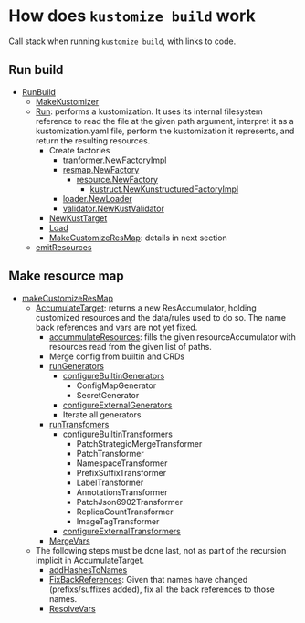 # How does `kustomize build` work

Call stack when running `kustomize build`, with links to code.

## Run build

* [RunBuild](https://github.com/kubernetes-sigs/kustomize/blob/c7d78970fb86782dbdded3a93944b774f826071f/kustomize/internal/commands/build/build.go#L121)
  * [MakeKustomizer](https://github.com/kubernetes-sigs/kustomize/blob/c7d78970fb86782dbdded3a93944b774f826071f/api/krusty/kustomizer.go#L32)
  * [Run](https://github.com/kubernetes-sigs/kustomize/blob/c7d78970fb86782dbdded3a93944b774f826071f/api/krusty/kustomizer.go#L47): performs a kustomization. It uses its internal filesystem reference to read the file at the given path argument, interpret it as a kustomization.yaml file, perform the kustomization it represents, and return the resulting resources.
    * Create factories
      * [tranformer.NewFactoryImpl](https://github.com/kubernetes-sigs/kustomize/blob/c7d78970fb86782dbdded3a93944b774f826071f/api/internal/k8sdeps/transformer/factory.go#L17)
      * [resmap.NewFactory](https://github.com/kubernetes-sigs/kustomize/blob/c7d78970fb86782dbdded3a93944b774f826071f/api/resmap/factory.go#L21)
        * [resource.NewFactory](https://github.com/kubernetes-sigs/kustomize/blob/c7d78970fb86782dbdded3a93944b774f826071f/api/resource/factory.go#L23)
          * [kustruct.NewKunstructuredFactoryImpl](https://github.com/kubernetes-sigs/kustomize/blob/c7d78970fb86782dbdded3a93944b774f826071f/api/k8sdeps/kunstruct/factory.go#L28)
      * [loader.NewLoader](https://github.com/kubernetes-sigs/kustomize/blob/c7d78970fb86782dbdded3a93944b774f826071f/api/loader/loader.go#L19)
      * [validator.NewKustValidator](https://github.com/kubernetes-sigs/kustomize/blob/c7d78970fb86782dbdded3a93944b774f826071f/api/k8sdeps/validator/validators.go#L23)
    * [NewKustTarget](https://github.com/kubernetes-sigs/kustomize/blob/c7d78970fb86782dbdded3a93944b774f826071f/api/internal/target/kusttarget.go#L38)
    * [Load](https://github.com/kubernetes-sigs/kustomize/blob/c7d78970fb86782dbdded3a93944b774f826071f/api/internal/target/kusttarget.go#L54)
    * [MakeCustomizeResMap](https://github.com/kubernetes-sigs/kustomize/blob/c7d78970fb86782dbdded3a93944b774f826071f/api/internal/target/kusttarget.go#L109): details in next section
  * [emitResources](https://github.com/kubernetes-sigs/kustomize/blob/c7d78970fb86782dbdded3a93944b774f826071f/kustomize/internal/commands/build/build.go#L143)

## Make resource map

* [makeCustomizeResMap](https://github.com/kubernetes-sigs/kustomize/blob/c7d78970fb86782dbdded3a93944b774f826071f/api/internal/target/kusttarget.go#L117)
  * [AccumulateTarget](https://github.com/kubernetes-sigs/kustomize/blob/c7d78970fb86782dbdded3a93944b774f826071f/api/internal/target/kusttarget.go#L196): returns a new ResAccumulator, holding customized resources and the data/rules used to do so. The name back references and vars are not yet fixed.
    * [accummulateResources](https://github.com/kubernetes-sigs/kustomize/blob/c7d78970fb86782dbdded3a93944b774f826071f/api/internal/target/kusttarget.go#L302): fills the given resourceAccumulator with resources read from the given list of paths.
    * Merge config from builtin and CRDs
    * [runGenerators](https://github.com/kubernetes-sigs/kustomize/blob/c7d78970fb86782dbdded3a93944b774f826071f/api/internal/target/kusttarget.go#L239)
      * [configureBuiltinGenerators](https://github.com/kubernetes-sigs/kustomize/blob/c7d78970fb86782dbdded3a93944b774f826071f/api/internal/target/kusttarget_configplugin.go#L28)
        * ConfigMapGenerator
        * SecretGenerator
      * [configureExternalGenerators]()
      * Iterate all generators
    * [runTransfomers](https://github.com/kubernetes-sigs/kustomize/blob/c7d78970fb86782dbdded3a93944b774f826071f/api/internal/target/kusttarget.go#L274)
      * [configureBuiltinTransformers](https://github.com/kubernetes-sigs/kustomize/blob/c7d78970fb86782dbdded3a93944b774f826071f/api/internal/target/kusttarget_configplugin.go#L44)
        *	PatchStrategicMergeTransformer
        * PatchTransformer
        * NamespaceTransformer
        * PrefixSuffixTransformer
        * LabelTransformer
        * AnnotationsTransformer
        * PatchJson6902Transformer
        * ReplicaCountTransformer
        * ImageTagTransformer
      * [configureExternalTransformers](https://github.com/kubernetes-sigs/kustomize/blob/c7d78970fb86782dbdded3a93944b774f826071f/api/internal/target/kusttarget.go#L291)
    * [MergeVars](https://github.com/kubernetes-sigs/kustomize/blob/c7d78970fb86782dbdded3a93944b774f826071f/api/internal/accumulator/resaccumulator.go#L64)
  * The following steps must be done last, not as part of the recursion implicit in AccumulateTarget.
    * [addHashesToNames](https://github.com/kubernetes-sigs/kustomize/blob/c7d78970fb86782dbdded3a93944b774f826071f/api/internal/target/kusttarget.go#L153)
    * [FixBackReferences](https://github.com/kubernetes-sigs/kustomize/blob/c7d78970fb86782dbdded3a93944b774f826071f/api/internal/accumulator/resaccumulator.go#L160): Given that names have changed (prefixs/suffixes added), fix all the back references to those names.
    * [ResolveVars](https://github.com/kubernetes-sigs/kustomize/blob/c7d78970fb86782dbdded3a93944b774f826071f/api/internal/accumulator/resaccumulator.go#L141)